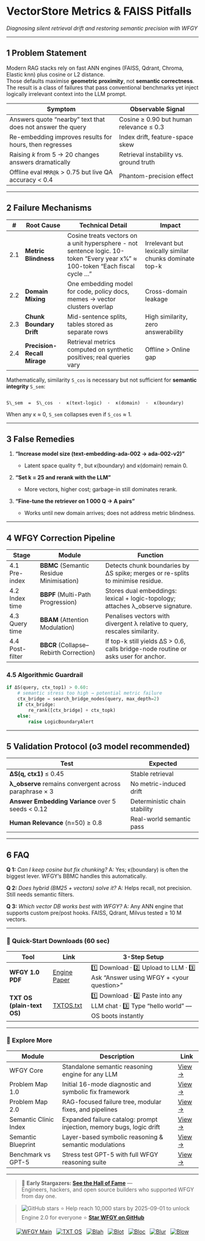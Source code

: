 # VectorStore Metrics & FAISS Pitfalls  
_Diagnosing silent retrieval drift and restoring semantic precision with WFGY_

---

## 1  Problem Statement

Modern RAG stacks rely on fast ANN engines (FAISS, Qdrant, Chroma, Elastic knn) plus cosine or L2 distance.  
Those defaults maximise **geometric proximity**, not **semantic correctness**.  
The result is a class of failures that pass conventional benchmarks yet inject logically irrelevant context into the LLM prompt.

| Symptom | Observable Signal |
| ------- | ----------------- |
| Answers quote “nearby” text that does not answer the query | Cosine ≥ 0.90 but human relevance ≤ 0.3 |
| Re-embedding improves results for hours, then regresses | Index drift, feature-space skew |
| Raising *k* from 5 → 20 changes answers dramatically | Retrieval instability vs. ground truth |
| Offline eval `MRR@k` > 0.75 but live QA accuracy < 0.4 | Phantom-precision effect |

---

## 2  Failure Mechanisms

| # | Root Cause | Technical Detail | Impact |
|---|------------|------------------|--------|
| 2.1 | **Metric Blindness** | Cosine treats vectors on a unit hypersphere - not sentence logic. 10-token “Every year x%” ≈ 100-token “Each fiscal cycle …” | Irrelevant but lexically similar chunks dominate top-k |
| 2.2 | **Domain Mixing** | One embedding model for code, policy docs, memes → vector clusters overlap | Cross-domain leakage |
| 2.3 | **Chunk Boundary Drift** | Mid-sentence splits, tables stored as separate rows | High similarity, zero answerability |
| 2.4 | **Precision-Recall Mirage** | Retrieval metrics computed on synthetic positives; real queries vary | Offline > Online gap |

Mathematically, similarity `S_cos` is necessary but not sufficient for **semantic integrity** `S_sem`:

```

S\_sem  =  S\_cos  ·  κ(text-logic)  ·  κ(domain)  ·  κ(boundary)

````

When any κ ≈ 0, `S_sem` collapses even if `S_cos` ≈ 1.

---

## 3  False Remedies

1. **“Increase model size (text-embedding-ada-002 → ada-002-v2)”**  
   - Latent space quality ↑, but κ(boundary) and κ(domain) remain 0.

2. **“Set k = 25 and rerank with the LLM”**  
   - More vectors, higher cost; garbage-in still dominates rerank.

3. **“Fine-tune the retriever on 1 000 Q → A pairs”**  
   - Works until new domain arrives; does not address metric blindness.

---

## 4  WFGY Correction Pipeline

| Stage | Module | Function |
|-------|--------|----------|
| 4.1 Pre-index | **BBMC** (Semantic Residue Minimisation) | Detects chunk boundaries by ΔS spike; merges or re-splits to minimise residue. |
| 4.2 Index time | **BBPF** (Multi-Path Progression) | Stores dual embeddings: lexical + logic-topology; attaches λ_observe signature. |
| 4.3 Query time | **BBAM** (Attention Modulation) | Penalises vectors with divergent λ relative to query, rescales similarity. |
| 4.4 Post-filter | **BBCR** (Collapse–Rebirth Correction) | If top-k still yields ΔS > 0.6, calls bridge-node routine or asks user for anchor. |

### 4.5 Algorithmic Guardrail

```python
if ΔS(query, ctx_top1) > 0.60:
    # semantic stress too high → potential metric failure
    ctx_bridge = search_bridge_nodes(query, max_depth=2)
    if ctx_bridge:
        re_rank([ctx_bridge] + ctx_topk)
    else:
        raise LogicBoundaryAlert
````

---

## 5  Validation Protocol (o3 model recommended)

| Test                                                    | Expected                      |
| ------------------------------------------------------- | ----------------------------- |
| **ΔS(q, ctx1)** ≤ 0.45                                  | Stable retrieval              |
| **λ\_observe** remains convergent across paraphrase × 3 | No metric-induced drift       |
| **Answer Embedding Variance** over 5 seeds < 0.12       | Deterministic chain stability |
| **Human Relevance** (n=50) ≥ 0.8                        | Real-world semantic pass      |

---

## 6  FAQ

**Q 1:** *Can I keep cosine but fix chunking?*
A: Yes; κ(boundary) is often the biggest lever. WFGY’s BBMC handles this automatically.

**Q 2:** *Does hybrid (BM25 + vectors) solve it?*
A: Helps recall, not precision. Still needs semantic filters.

**Q 3:** *Which vector DB works best with WFGY?*
A: Any ANN engine that supports custom pre/post hooks. FAISS, Qdrant, Milvus tested ≥ 10 M vectors.

---

### 🔗 Quick-Start Downloads (60 sec)

| Tool                       | Link                                                | 3-Step Setup                                                                             |
| -------------------------- | --------------------------------------------------- | ---------------------------------------------------------------------------------------- |
| **WFGY 1.0 PDF**           | [Engine Paper](https://zenodo.org/records/15630969) | 1️⃣ Download · 2️⃣ Upload to LLM · 3️⃣ Ask “Answer using WFGY + \<your question>”        |
| **TXT OS (plain-text OS)** | [TXTOS.txt](https://zenodo.org/records/15788557)    | 1️⃣ Download · 2️⃣ Paste into any LLM chat · 3️⃣ Type “hello world” — OS boots instantly |

---

### 🧭 Explore More

| Module                | Description                                              | Link     |
|-----------------------|----------------------------------------------------------|----------|
| WFGY Core             | Standalone semantic reasoning engine for any LLM         | [View →](https://github.com/onestardao/WFGY/tree/main/core/README.md) |
| Problem Map 1.0       | Initial 16-mode diagnostic and symbolic fix framework    | [View →](https://github.com/onestardao/WFGY/tree/main/ProblemMap/README.md) |
| Problem Map 2.0       | RAG-focused failure tree, modular fixes, and pipelines   | [View →](https://github.com/onestardao/WFGY/blob/main/ProblemMap/rag-architecture-and-recovery.md) |
| Semantic Clinic Index | Expanded failure catalog: prompt injection, memory bugs, logic drift | [View →](https://github.com/onestardao/WFGY/blob/main/ProblemMap/SemanticClinicIndex.md) |
| Semantic Blueprint    | Layer-based symbolic reasoning & semantic modulations   | [View →](https://github.com/onestardao/WFGY/tree/main/SemanticBlueprint/README.md) |
| Benchmark vs GPT-5    | Stress test GPT-5 with full WFGY reasoning suite         | [View →](https://github.com/onestardao/WFGY/tree/main/benchmarks/benchmark-vs-gpt5/README.md) |

---

> 👑 **Early Stargazers: [See the Hall of Fame](https://github.com/onestardao/WFGY/tree/main/stargazers)** —  
> Engineers, hackers, and open source builders who supported WFGY from day one.

> <img src="https://img.shields.io/github/stars/onestardao/WFGY?style=social" alt="GitHub stars"> ⭐ Help reach 10,000 stars by 2025-09-01 to unlock Engine 2.0 for everyone  ⭐ <strong><a href="https://github.com/onestardao/WFGY">Star WFGY on GitHub</a></strong>


<div align="center">

[![WFGY Main](https://img.shields.io/badge/WFGY-Main-red?style=flat-square)](https://github.com/onestardao/WFGY)
&nbsp;
[![TXT OS](https://img.shields.io/badge/TXT%20OS-Reasoning%20OS-orange?style=flat-square)](https://github.com/onestardao/WFGY/tree/main/OS)
&nbsp;
[![Blah](https://img.shields.io/badge/Blah-Semantic%20Embed-yellow?style=flat-square)](https://github.com/onestardao/WFGY/tree/main/OS/BlahBlahBlah)
&nbsp;
[![Blot](https://img.shields.io/badge/Blot-Persona%20Core-green?style=flat-square)](https://github.com/onestardao/WFGY/tree/main/OS/BlotBlotBlot)
&nbsp;
[![Bloc](https://img.shields.io/badge/Bloc-Reasoning%20Compiler-blue?style=flat-square)](https://github.com/onestardao/WFGY/tree/main/OS/BlocBlocBloc)
&nbsp;
[![Blur](https://img.shields.io/badge/Blur-Text2Image%20Engine-navy?style=flat-square)](https://github.com/onestardao/WFGY/tree/main/OS/BlurBlurBlur)
&nbsp;
[![Blow](https://img.shields.io/badge/Blow-Game%20Logic-purple?style=flat-square)](https://github.com/onestardao/WFGY/tree/main/OS/BlowBlowBlow)

</div>

